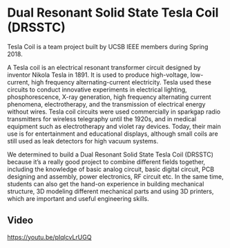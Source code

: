 # Dual Resonant Solid State Tesla Coil (DRSSTC)

Tesla Coil is a team project built by UCSB IEEE members during Spring 2018.

A Tesla coil is an electrical resonant transformer circuit designed by inventor Nikola Tesla in 1891. It is used to produce high-voltage, low-current, high frequency alternating-current electricity. Tesla used these circuits to conduct innovative experiments in electrical lighting, phosphorescence, X-ray generation, high frequency alternating current phenomena, electrotherapy, and the transmission of electrical energy without wires. Tesla coil circuits were used commercially in sparkgap radio transmitters for wireless telegraphy until the 1920s, and in medical equipment such as electrotherapy and violet ray devices. Today, their main use is for entertainment and educational displays, although small coils are still used as leak detectors for high vacuum systems.

We determined to build a Dual Resonant Solid State Tesla Coil (DRSSTC) because it’s a really good project to combine different fields together, including the knowledge of basic analog circuit, basic digital circuit, PCB designing and assembly, power electronics, RF circuit etc. In the same time, students can also get the hand-on experience in building mechanical structure, 3D modeling different mechanical parts and using 3D printers, which are important and useful engineering skills.

## Video
https://youtu.be/pIqlcvLrUGQ

